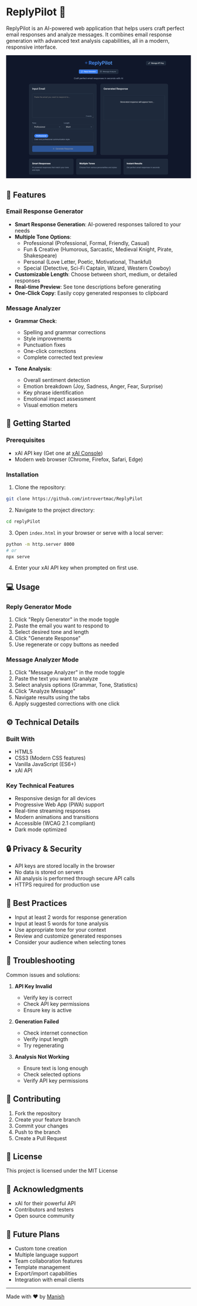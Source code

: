 # ReplyPilot 🚀

ReplyPilot is an AI-powered web application that helps users craft perfect email responses and analyze messages. It combines email response generation with advanced text analysis capabilities, all in a modern, responsive interface.

![ReplyPilot Interface](replypilot.png)

## 🌟 Features

### Email Response Generator
- **Smart Response Generation**: AI-powered responses tailored to your needs
- **Multiple Tone Options**:
  - Professional (Professional, Formal, Friendly, Casual)
  - Fun & Creative (Humorous, Sarcastic, Medieval Knight, Pirate, Shakespeare)
  - Personal (Love Letter, Poetic, Motivational, Thankful)
  - Special (Detective, Sci-Fi Captain, Wizard, Western Cowboy)
- **Customizable Length**: Choose between short, medium, or detailed responses
- **Real-time Preview**: See tone descriptions before generating
- **One-Click Copy**: Easily copy generated responses to clipboard

### Message Analyzer
- **Grammar Check**:
  - Spelling and grammar corrections
  - Style improvements
  - Punctuation fixes
  - One-click corrections
  - Complete corrected text preview

- **Tone Analysis**:
  - Overall sentiment detection
  - Emotion breakdown (Joy, Sadness, Anger, Fear, Surprise)
  - Key phrase identification
  - Emotional impact assessment
  - Visual emotion meters



## 🚀 Getting Started

### Prerequisites
- xAI API key (Get one at [xAI Console](https://x.ai))
- Modern web browser (Chrome, Firefox, Safari, Edge)

### Installation

1. Clone the repository:
```bash
git clone https://github.com/introvertmac/ReplyPilot
```

2. Navigate to the project directory:
```bash
cd replyPilot
```

3. Open `index.html` in your browser or serve with a local server:
```bash
python -m http.server 8000
# or
npx serve
```

4. Enter your xAI API key when prompted on first use.

## 💻 Usage

### Reply Generator Mode

1. Click "Reply Generator" in the mode toggle
2. Paste the email you want to respond to
3. Select desired tone and length
4. Click "Generate Response"
5. Use regenerate or copy buttons as needed

### Message Analyzer Mode

1. Click "Message Analyzer" in the mode toggle
2. Paste the text you want to analyze
3. Select analysis options (Grammar, Tone, Statistics)
4. Click "Analyze Message"
5. Navigate results using the tabs
6. Apply suggested corrections with one click

## ⚙️ Technical Details

### Built With
- HTML5
- CSS3 (Modern CSS features)
- Vanilla JavaScript (ES6+)
- xAI API

### Key Technical Features
- Responsive design for all devices
- Progressive Web App (PWA) support
- Real-time streaming responses
- Modern animations and transitions
- Accessible (WCAG 2.1 compliant)
- Dark mode optimized

## 🔒 Privacy & Security

- API keys are stored locally in the browser
- No data is stored on servers
- All analysis is performed through secure API calls
- HTTPS required for production use

## 🎯 Best Practices

- Input at least 2 words for response generation
- Input at least 5 words for tone analysis
- Use appropriate tone for your context
- Review and customize generated responses
- Consider your audience when selecting tones


## 🔧 Troubleshooting

Common issues and solutions:

1. **API Key Invalid**
   - Verify key is correct
   - Check API key permissions
   - Ensure key is active

2. **Generation Failed**
   - Check internet connection
   - Verify input length
   - Try regenerating

3. **Analysis Not Working**
   - Ensure text is long enough
   - Check selected options
   - Verify API key permissions

## 🤝 Contributing

1. Fork the repository
2. Create your feature branch
3. Commit your changes
4. Push to the branch
5. Create a Pull Request

## 📄 License

This project is licensed under the MIT License 

## 🙏 Acknowledgments

- xAI for their powerful API
- Contributors and testers
- Open source community

## 💫 Future Plans

- Custom tone creation
- Multiple language support
- Team collaboration features
- Template management
- Export/import capabilities
- Integration with email clients


---

Made with ❤️ by [Manish](https://github.com/introvertmac)